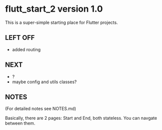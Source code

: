 # flutt_start_2 version 1.0

This is a super-simple starting place for Flutter projects.

## LEFT OFF
* added routing

## NEXT
* ?
* maybe config and utils classes?

## NOTES
(For detailed notes see NOTES.md)

Basically, there are 2 pages: Start and End, both stateless.  You can navgate between them.
